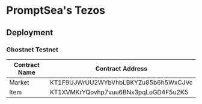 # PromptSea's Tezos

## Deployment

### Ghostnet Testnet

Contract Name | Contract Address 
--- | --- 
Market | KT1F9UJWrUU2WYbVhbLBKYZu85b6h5WxCJVc
Item | KT1XVMKrYQovhp7vuu6BNx3pqLoGD4F5u2K5

